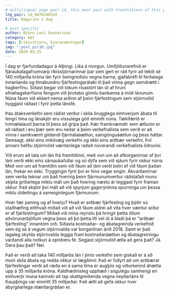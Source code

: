 ```yaml
---
# multilingual page pair id, this must pair with translations of this page. (This name must be unique)
lng_pair: id_947b34652d
title: Dagurinn í dag

# post specific
author: Björn Leví Gunnarsson
category: mbl
tags: [rikisstjorn, kjarasamningar]
img: ":post_pic10.jpg"
date: 2020-03-25
---
```


Í dag er fjarfundadagur á Alþingi. Líka á morgun. Umfjöllunarefnið er fjáraukalagafrumvarp ríkisstjórnarinnar þar sem gert er ráð fyrir að tekið sé 140 milljarða króna lán fyrir beingreiðslu vegna barna, gjafabréfi til ferðalaga innanlands og tímabundnu fjárfestingarátaki til það vinna gegn samdrætti í hagkerfinu. Síðast þegar við tókum risastórt lán út af hruni efnahagskerfisins fengum við þrotabú gömlu bankanna á móti lánunum. Núna fáum við ekkert nema arðinn af þeim fjárfestingum sem stjórnvöld hyggjast ráðast í fyrir þetta lánsfé.

Þau átaksverkefni sem ráðist verður í skila örugglega einhverjum ábata til lengri tíma og lánakjör eru vissulega góð einmitt núna. Tækifærið er tvímælalaust þarna til þess að grípa það. Þær framkvæmdir sem ætlunin er að ráðast í eru þær sem eru neðar á þeim verkefnalista sem verið er að vinna í samkvæmt gildandi fjármálaáætlun, samgönguáætlun og þess háttar. Semsagt, ekki eins mikilvæg verkefni og ekki eins arðbær verkefni. Því annars hefðu stjórnvöld væntanlega raðað núverandi verkefnalista öðruvísi.

Við erum að tala um lán frá framtíðinni, með von um að afborganirnar af því láni verði ekki eins sársaukafullar og sú dýfa sem við sjáum fyrir okkur núna. Með von um að framtíðin sem við fáum að láni verði betri ef við fáum þaðan lán, frekar en ekki. Tryggingin fyrir því er hins vegar engin. Ákvarðanirnar sem verða teknar um það hvernig þeim fjármunumverður ráðstafað munu skipta gríðarlega miklu máli um það hvernig næstu ár leggjast fyrir framan okkur. Það skiptir því máli að við spyrjum gagnrýninna spurninga um þessa miklu útdeilingu á sameiginlegum fjármunum:

Hver fær pening og af hverju? Hvað er arðbær fjárfesting og þýðir sú staðhæfing eitthvað miðað við að við fáum aldrei að vita hver væntur arður er af fjárfestingum? Miðað við mína reynslu þá hringir þetta öllum aðvörunarbjöllum vegna þess að þó þetta líti vel út á blaði þá er “arðbær fjárfesting” innantóm orð. Síðasta kostnaðar- og ábatagreinda verkefnið sem ég sá á vegum stjórnvalda var borgarlínan árið 2018. Samt er það lagaleg skylda stjórnvalda leggja fram kostnaðaráætlun og ábatagreiningu varðandi alla notkun á opinberu fé. Segjast stjórnvöld ætla að gera það? Já. Gera þau það? Nei.

Það er verið að taka 140 milljarða lán í ýmis verkefni sem giskað er á að muni skila ábata og redda okkur úr lægðinni. Það er fullyrt að um arðbærar fjárfestingar verði að ræða en á sama tíma er augljós og viðurkennd áhætta upp á 35 milljarða króna. Kaldhæðnisleg upphæð í sögulegu samhengi en einhverjir muna kannski að tap skattgreiðenda vegna neyðarláns til Kaupþings var einmitt 35 milljarðar. Það ætti að gefa okkur hver ábyrgðarlega stærðargráðan er.

